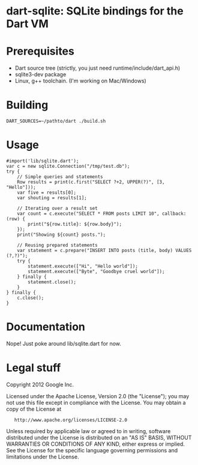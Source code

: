 dart-sqlite: SQLite bindings for the Dart VM
============================================

# Prerequisites
  * Dart source tree (strictly, you just need runtime/include/dart_api.h)
  * sqlite3-dev package
  * Linux, g++ toolchain. (I'm working on Mac/Windows)

# Building
    DART_SOURCES=~/pathto/dart ./build.sh

# Usage
    #import('lib/sqlite.dart');
    var c = new sqlite.Connection("/tmp/test.db");
    try {
    	// Simple queries and statements
        Row results = print(c.first("SELECT ?+2, UPPER(?)", [3, "Hello"]));
        var five = results[0];
        var shouting = results[1];

        // Iterating over a result set
		var count = c.execute("SELECT * FROM posts LIMIT 10", callback: (row) {
			print("${row.title}: ${row.body}");
		});
		print("Showing ${count} posts.");

		// Reusing prepared statements
		var statement = c.prepare("INSERT INTO posts (title, body) VALUES (?,?)");
		try {
			statement.execute(["Hi", "Hello world"]);
			statement.execute(["Byte", "Goodbye cruel world"]);
		} finally {
			statement.close();
		}
	} finally {
		c.close();
	}
    
# Documentation
Nope! Just poke around lib/sqlite.dart for now.

# Legal stuff
   Copyright 2012 Google Inc.

   Licensed under the Apache License, Version 2.0 (the "License");
   you may not use this file except in compliance with the License.
   You may obtain a copy of the License at

       http://www.apache.org/licenses/LICENSE-2.0

   Unless required by applicable law or agreed to in writing, software
   distributed under the License is distributed on an "AS IS" BASIS,
   WITHOUT WARRANTIES OR CONDITIONS OF ANY KIND, either express or implied.
   See the License for the specific language governing permissions and
   limitations under the License.
